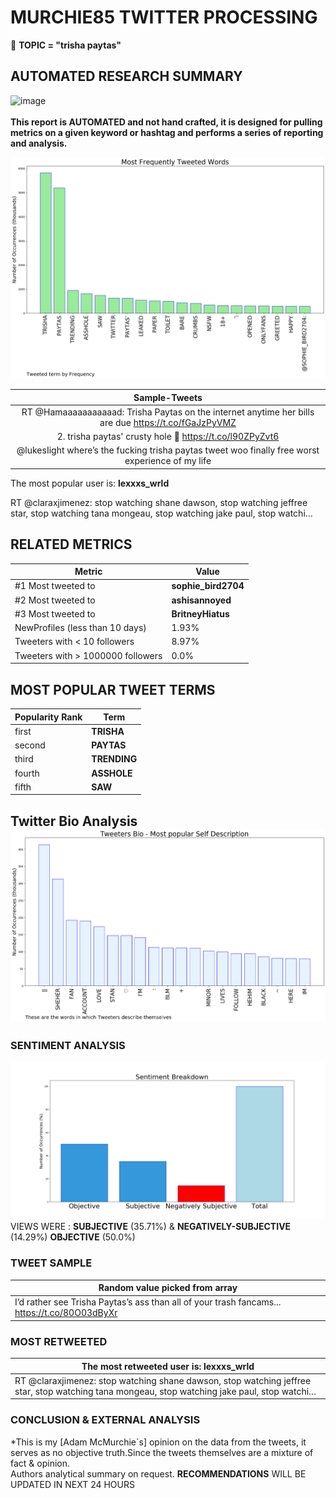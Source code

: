 # MURCHIE85 TWITTER PROCESSING 
&#x1F34E; **TOPIC = "trisha paytas"**

## AUTOMATED RESEARCH SUMMARY

![image](https://marketingplatform.google.com/about/static/images/gmp/analytics-smb-benefit.jpg)
<br></br>
<b> This report is AUTOMATED and not hand crafted, it is designed for pulling metrics on a given keyword or hashtag and performs a series of reporting and analysis.</b>



![image](TWEETS.png)



|                **Sample-Tweets**        |
| :-------------: |
| RT @Hamaaaaaaaaaaad: Trisha Paytas on the internet anytime her bills are due https://t.co/fGaJzPyVMZ |
| 2. trisha paytas' crusty hole 🤢 https://t.co/l90ZPyZvt6 |
| @lukesIight where’s the fucking trisha paytas tweet woo finally free worst experience of my life |

The most popular user is: **lexxxs_wrld**
<div class="alert alert-block alert-danger"> RT @claraxjimenez: stop watching shane dawson, stop watching jeffree star, stop watching tana mongeau, stop watching jake paul, stop watchi…</div>

## RELATED METRICS<br>
| Metric | Value |
| ------------- | ------------- |
| #1 Most tweeted to  | **sophie_bird2704** |
| #2 Most tweeted to  | **ashisannoyed** |
| #3 Most tweeted to  | **BritneyHiatus** |
| NewProfiles (less than 10 days) | 1.93%  |
| Tweeters with < 10 followers  | 8.97%|
| Tweeters with > 1000000 followers  | 0.0%  |



## MOST POPULAR TWEET TERMS 


| Popularity Rank  | Term |
| ------------- | ------------- |
| first  | **TRISHA**  |
| second  | **PAYTAS**  |
| third  | **TRENDING** |
| fourth  | **ASSHOLE**  |
| fifth  | **SAW**  |


## Twitter Bio Analysis![image](BIO.png)
### SENTIMENT ANALYSIS
![image](sentiment.png)
VIEWS WERE : **SUBJECTIVE**  (35.71%) & **NEGATIVELY-SUBJECTIVE** (14.29%) **OBJECTIVE** (50.0%)

### TWEET SAMPLE 
| Random value picked from array |
| ------------- |
|I’d rather see Trisha Paytas’s ass than all of your trash fancams... https://t.co/80O03dByXr |

### MOST RETWEETED 

| The most retweeted user is: **lexxxs_wrld**  |
| ------------- |
| RT @claraxjimenez: stop watching shane dawson, stop watching jeffree star, stop watching tana mongeau, stop watching jake paul, stop watchi… |

### CONCLUSION & EXTERNAL ANALYSIS

*This is my [Adam McMurchie`s] opinion on the data from the tweets, it serves as no objective truth.Since the tweets themselves are a mixture of fact & opinion.<br>
Authors analytical summary on request.
**RECOMMENDATIONS** WILL BE UPDATED IN NEXT  24 HOURS <br>